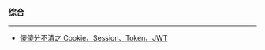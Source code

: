 ### 综合
---

- [傻傻分不清之 Cookie、Session、Token、JWT](https://juejin.im/post/5e055d9ef265da33997a42cc?utm_source=gold_browser_extension)